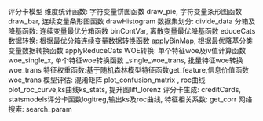 评分卡模型
维度统计函数: 字符变量饼图函数 draw_pie, 字符变量条形图函数 draw_bar, 连续变量条形图函数 drawHistogram
数据集划分: divide_data
分箱及降基函数: 连续变量最优分箱函数 binContVar, 离散变量最优降基函数 educeCats
数据转换: 根据最优分箱连续变量数据转换函数 applyBinMap, 根据最优降基分类变量数据转换函数 applyReduceCats
WOE转换:  单个特征woe及iv值计算函数 woe_single_x, 单个特征woe转换函数 _single_woe_trans, 批量特征woe转换 woe_trans
特征权重函数:基于随机森林模型特征函数get_feature,信息价值函数 woe_trans 
模型评估: 混淆矩阵 plot_confusion_matrix , roc曲线 plot_roc_curve,ks曲线ks_stats, 提升图lift_lorenz
评分卡生成: creditCards, statsmodels评分卡函数logitreg,输出ks及roc曲线,
特征相关系数: get_corr
网络搜索: search_param
